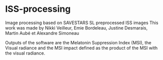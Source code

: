 # ISS-processing
Image processing based on SAVESTARS SL preprocessed ISS images
This work was made by Nikki Veilleur, Emie Bordeleau, Justine Desmarais, Martin Aubé et Alexandre Simoneau

Outputs of the software are the Melatonin Suppression Index (MSI), the Visual radiance and the MSI impact 
defined as the product of the MSI with the visual radiance.
